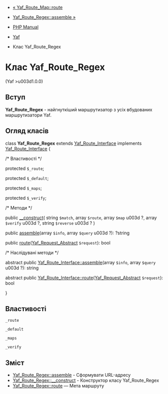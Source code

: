 - [« Yaf_Route_Map::route](yaf-route-map.route.md)
- [Yaf_Route_Regex::assemble »](yaf-route-regex.assemble.md)

- [PHP Manual](index.md)
- [Yaf](book.yaf.md)
- Клас Yaf_Route_Regex

# Клас Yaf_Route_Regex

(Yaf \>u003d1.0.0)

## Вступ

**Yaf_Route_Regex** - найгнуткіший маршрутизатор з усіх вбудованих
маршрутизатори Yaf.

## Огляд класів

class **Yaf_Route_Regex** extends
[Yaf_Route_Interface](class.yaf-route-interface.md) implements
[Yaf_Route_Interface](class.yaf-route-interface.md) {

/\* Властивості \*/

protected `$_route`;

protected `$_default`;

protected `$_maps`;

protected `$_verify`;

/\* Методи \*/

public [\_\_construct](yaf-route-regex.construct.md)(
string `$match`,
array `$route`,
array `$map` u003d ?,
array `$verify` u003d ?,
string `$reverse` u003d ?
)

public [assemble](yaf-route-regex.assemble.md)(array `$info`, array
`$query` u003d ?): ?string

public
[route](yaf-route-regex.route.md)([Yaf_Request_Abstract](class.yaf-request-abstract.md)
`$request`): bool

/\* Наслідувані методи \*/

abstract public
[Yaf_Route_Interface::assemble](yaf-route-interface.assemble.md)(array
`$info`, array `$query` u003d ?): string

abstract public
[Yaf_Route_Interface::route](yaf-route-interface.route.md)([Yaf_Request_Abstract](class.yaf-request-abstract.md)
`$request`): bool

}

## Властивості

`_route`

`_default`

`_maps`

`_verify`

## Зміст

- [Yaf_Route_Regex::assemble](yaf-route-regex.assemble.md) -
Сформувати URL-адресу
- [Yaf_Route_Regex::\_\_construct](yaf-route-regex.construct.md) -
Конструктор класу Yaf_Route_Regex
- [Yaf_Route_Regex::route](yaf-route-regex.route.md) — Мета маршруту
